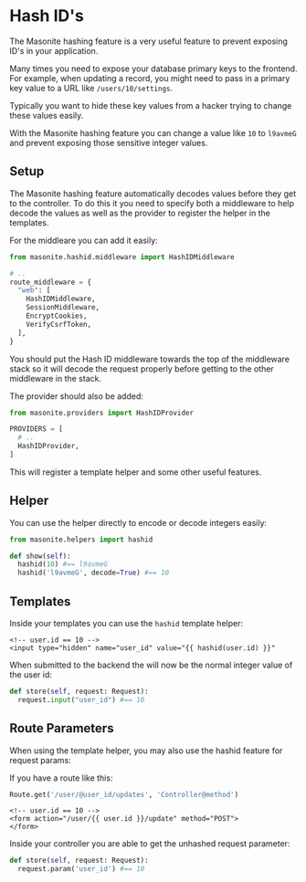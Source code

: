# Hash ID's

The Masonite hashing feature is a very useful feature to prevent exposing ID's in your application.

Many times you need to expose your database primary keys to the frontend. For example, when updating a record, you might need to pass in a primary key value to a URL like `/users/10/settings`.

Typically you want to hide these key values from a hacker trying to change these values easily.

With the Masonite hashing feature you can change a value like `10` to `l9avmeG` and prevent exposing those sensitive integer values.

## Setup

The Masonite hashing feature automatically decodes values before they get to the controller. To do this it you need to specify both a middleware to help decode the values as well as the provider to register the helper in the templates.

For the middleare you can add it easily:

```python
from masonite.hashid.middleware import HashIDMiddleware

# ..
route_middleware = {
  "web": [
    HashIDMiddleware,
    SessionMiddleware,
    EncryptCookies,
    VerifyCsrfToken,
  ],
}
```

You should put the Hash ID middleware towards the top of the middleware stack so it will decode the request properly before getting to the other middleware in the stack.

The provider should also be added:

```python
from masonite.providers import HashIDProvider

PROVIDERS = [
  # ..
  HashIDProvider,
]
```

This will register a template helper and some other useful features.

## Helper

You can use the helper directly to encode or decode integers easily:

```python
from masonite.helpers import hashid

def show(self):
  hashid(10) #== l9avmeG
  hashid('l9avmeG', decode=True) #== 10
```

## Templates

Inside your templates you can use the `hashid` template helper:

```markup
<!-- user.id == 10 -->
<input type="hidden" name="user_id" value="{{ hashid(user.id) }}"
```

When submitted to the backend the will now be the normal integer value of the user id:

```python
def store(self, request: Request):
  request.input("user_id") #== 10
```

## Route Parameters

When using the template helper, you may also use the hashid feature for request params:

If you have a route like this:

```python
Route.get('/user/@user_id/updates', 'Controller@method')
```

```markup
<!-- user.id == 10 -->
<form action="/user/{{ user.id }}/update" method="POST">
</form>
```

Inside your controller you are able to get the unhashed request parameter:

```python
def store(self, request: Request):
  request.param('user_id') #== 10
```
